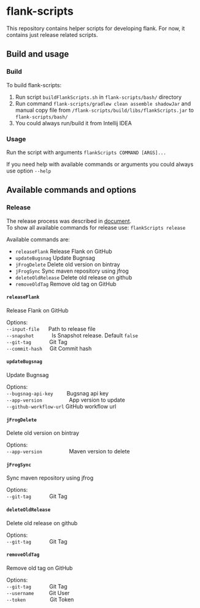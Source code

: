 # flank-scripts
This repository contains helper scripts for developing flank. For now, it contains just release related scripts.

## Build and usage

### Build

To build flank-scripts:
1. Run script `buildFlankScripts.sh` in `flank-scripts/bash/` directory
2. Run command `flank-scripts/gradlew clean assemble shadowJar` and manual copy file from `/flank-scripts/build/libs/flankScripts.jar` to `flank-scripts/bash/`
3. You could always run/build it from Intellij IDEA 

### Usage

Run the script with arguments 
`flankScripts COMMAND [ARGS]...`

If you need help with available commands or arguments you could always use option `--help`

## Available commands and options

### Release 
The release process was described in [document](../docs/release_process.md).  
To show all available commands for release use:
`flankScripts release`

Available commands are:
  - `releaseFlank`      Release Flank on GitHub  
  - `updateBugsnag`     Update Bugnsag  
  - `jFrogDelete`       Delete old version on bintray  
  - `jFrogSync`         Sync maven repository using jfrog  
  - `deleteOldRelease`  Delete old release on github  
  - `removeOldTag`      Remove old tag on GitHub  
  
#### `releaseFlank`
Release Flank on GitHub 

Options:  
  `--input-file`&nbsp;&nbsp;&nbsp;&nbsp;&nbsp;&nbsp;Path to release file  
  `--snapshot `&nbsp;&nbsp;&nbsp;&nbsp;&nbsp;&nbsp;&nbsp;&nbsp;&nbsp;&nbsp;Is Snapshot release. Default `false`  
  `--git-tag`&nbsp;&nbsp;&nbsp;&nbsp;&nbsp;&nbsp;&nbsp;&nbsp;&nbsp;&nbsp;&nbsp;&nbsp;Git Tag  
  `--commit-hash`&nbsp;&nbsp;&nbsp;&nbsp;&nbsp;Git Commit hash


#### `updateBugsnag`
Update Bugnsag  

Options:  
  `--bugsnag-api-key`&nbsp;&nbsp;&nbsp;&nbsp;&nbsp;&nbsp;&nbsp;&nbsp;&nbsp;Bugsnag api key  
  `--app-version `&nbsp;&nbsp;&nbsp;&nbsp;&nbsp;&nbsp;&nbsp;&nbsp;&nbsp;&nbsp;&nbsp;&nbsp;&nbsp;&nbsp;&nbsp;&nbsp;App version to update  
  `--github-workflow-url`&nbsp;GitHub workflow url 

#### `jFrogDelete`
Delete old version on bintray 

Options:   
`--app-version `&nbsp;&nbsp;&nbsp;&nbsp;&nbsp;&nbsp;&nbsp;&nbsp;&nbsp;&nbsp;&nbsp;&nbsp;&nbsp;&nbsp;&nbsp;&nbsp;Maven version to delete  

#### `jFrogSync` 
Sync maven repository using jfrog

Options:  
  `--git-tag`&nbsp;&nbsp;&nbsp;&nbsp;&nbsp;&nbsp;&nbsp;&nbsp;&nbsp;&nbsp;&nbsp;&nbsp;Git Tag 

#### `deleteOldRelease` 
Delete old release on github

Options:  
  `--git-tag`&nbsp;&nbsp;&nbsp;&nbsp;&nbsp;&nbsp;&nbsp;&nbsp;&nbsp;&nbsp;&nbsp;&nbsp;Git Tag 


#### `removeOldTag` 
Remove old tag on GitHub

Options:  
  `--git-tag`&nbsp;&nbsp;&nbsp;&nbsp;&nbsp;&nbsp;&nbsp;&nbsp;&nbsp;&nbsp;&nbsp;&nbsp;Git Tag  
  `--username`&nbsp;&nbsp;&nbsp;&nbsp;&nbsp;&nbsp;&nbsp;&nbsp;&nbsp;&nbsp;Git User  
  `--token`&nbsp;&nbsp;&nbsp;&nbsp;&nbsp;&nbsp;&nbsp;&nbsp;&nbsp;&nbsp;&nbsp;&nbsp;&nbsp;&nbsp;&nbsp;&nbsp;Git Token  
